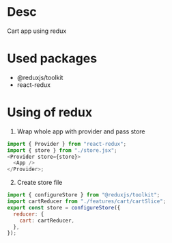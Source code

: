 # Desc

Cart app using redux

# Used packages

- @reduxjs/toolkit
- react-redux

# Using of redux

1. Wrap whole app with provider and pass store

```js
import { Provider } from "react-redux";
import { store } from "./store.jsx";
<Provider store={store}>
  <App />
</Provider>;
```

2. Create store file

```js
import { configureStore } from "@reduxjs/toolkit";
import cartReducer from "./features/cart/cartSlice";
export const store = configureStore({
  reducer: {
    cart: cartReducer,
  },
});
```
